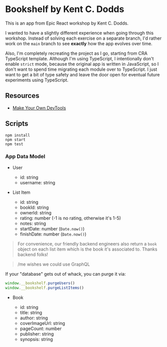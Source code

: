 # Bookshelf by Kent C. Dodds

This is an app from Epic React workshop by Kent C. Dodds.

I wanted to have a slightly different experience when going through this
workshop. Instead of solving each exercise on a separate branch, I'd rather work
on the `main` branch to see **exactly** how the app evolves over time.

Also, I'm completely recreating the project as I go, starting from CRA
TypeScript template. Although I'm using TypeScript, I intentionally don't enable
`strict` mode, because the original app is written in JavaScript, so I don't
want to spend time migrating each module over to TypeScript. I just want to get
a bit of type safety and leave the door open for eventual future experiments
using TypeScript.

## Resources

- [Make Your Own DevTools](https://kentcdodds.com/blog/make-your-own-dev-tools)

## Scripts

```shell
npm install
npm start
npm test
```

### App Data Model

- User

  - id: string
  - username: string

- List Item

  - id: string
  - bookId: string
  - ownerId: string
  - rating: number (-1 is no rating, otherwise it's 1-5)
  - notes: string
  - startDate: number (`Date.now()`)
  - finishDate: number (`Date.now()`)

> For convenience, our friendly backend engineers also return a `book` object on
> each list item which is the book it's associated to. Thanks backend folks!

> /me wishes we could use GraphQL

If your "database" gets out of whack, you can purge it via:

```javascript
window.__bookshelf.purgeUsers()
window.__bookshelf.purgeListItems()
```

- Book

  - id: string
  - title: string
  - author: string
  - coverImageUrl: string
  - pageCount: number
  - publisher: string
  - synopsis: string
